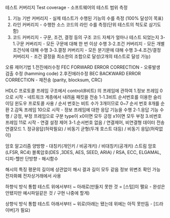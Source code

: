 테스트 커버리지 Test coverage - 소프트웨어의 테스트 범위 측정
  1. 기능 기반 커버리지 - 실제 테스트가 수행된 기능의 수를 측정 (100% 달성이 목표)
  2. 라인 커버리지 - 수행한 소스 코드의 라인 수를 측정(단위 테스트의 척도로 삼기도 함)
  3. 코드 커버리지 - 구문, 조건, 결정 등의 구조 코드 자체가 얼마나 테스트 되었는지
       3-1.구문 커버리지 - 모든 구문에 대해 한 번 이상 수행
       3-2.조건 커버리지 - 모든 개별 조건식에 대해 수행
       3-3.결정 커버리지 - 모든 분기문에 대해 수행
       3-4.조건/결정 커버리지 - 조건 결정을 최소한의 조합으로 달성(2개의 테스트로 달성 가능)

오류 제어기법
  1.전진에러수정 FEC FORWARD ERROR CORRECTION - 오류발생 검출 수정 (hamming code)
  2.후진에러수정 BEC BACKWARD ERROR CORRECTION - 재전송 (parity, blocksum, CRC)

HDLC 프로토콜
  프레임 구조에서 control(8비트) 의 프레임에 관하여
    1.정보 프레임 0으로 시작 - 네트워크 계층에서 내려옴 패킷을 전송
      1-1.3비트 순서번호를 이용한 슬리이딩 윈도우 프로토콜 사용 / 순서 번호는 비트 수가 3개이므로 0~7 순서 번호 8개를 순환
    2.감독 프레임 10으로 시작 - 정보 프레임에 대한 응답 기능을 수행
      2-1.응답 기능 수행 / 긍정, 부정 프레임으로 구분 type이 x0이면 모두 긍정 x1이면 모두 부정
    3.비번호 프레임 11로 시작 - 연결 설정 제어
      3-1.순서번호 없음 / 연결제어, 비연결형 데이터 전송 
        연결모드 1. 정규응답(허락필요) / 비동기 균형(두개 호스트 대등) / 비동기 응답(허락없이)

암호 알고리즘
  양방향 - 대칭키(개인키 / 비공개키)                              / 비대칭키(공개키)
    스트림 암호(LFSR, RC4) 블록암호(DES ,3DES, AES, SEED, ARIA)  / RSA, ECC, ELGAMAL, 디피-헬만
  단방향 - 해시함수

해시의 특징
  평문의 길이에 상관없이 해시 결과 길이 모두 같음
  정보 위변조 확인 가능 전자화폐 전자상거래에서 사용

하향식 방식 통합 테스트
  위에서부터 ~ 아래로(만들지 못한 것 = [스텁]이 팰요 - 완성은 안됐지만 예시파일같은 것 / 구현 나중에 할게)

상향식 방식 통합 테스트
  아래서부터 ~ 위로(아래는 됐는데 위에는 아직 못만듬 - [드라이버]가 필요)

